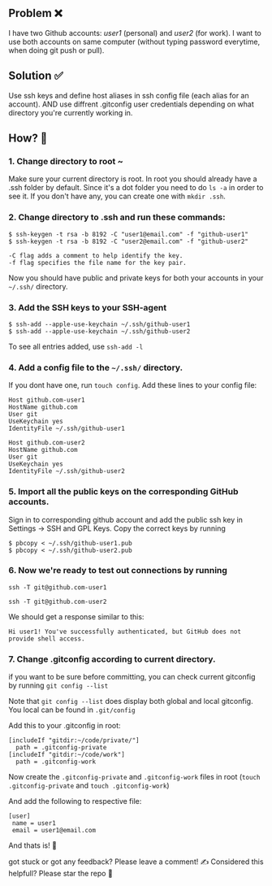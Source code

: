 ## Problem :x:
I have two Github accounts: *user1* (personal) and *user2* (for work).
I want to use both accounts on same computer (without typing password everytime, when doing git push or pull).

## Solution :white_check_mark:
Use ssh keys and define host aliases in ssh config file (each alias for an account). AND use diffrent .gitconfig user credentials depending on what directory you're currently working in. 

## How? 🌟 


### 1. Change directory to root ~

Make sure your current directory is root. In root you should already have a .ssh folder by default. Since it's a dot folder you need to do ```ls -a``` in order to see it. If you don't have any, you can create one with ```mkdir .ssh```.


### 2. Change directory to .ssh and run these commands: 

```
$ ssh-keygen -t rsa -b 8192 -C "user1@email.com" -f "github-user1"
$ ssh-keygen -t rsa -b 8192 -C "user2@email.com" -f "github-user2"

-C flag adds a comment to help identify the key.
-f flag specifies the file name for the key pair.
```

Now you should have public and private keys for both your accounts in your ```~/.ssh/``` directory.


### 3. Add the SSH keys to your SSH-agent

```
$ ssh-add --apple-use-keychain ~/.ssh/github-user1
$ ssh-add --apple-use-keychain ~/.ssh/github-user2
```

To see all entries added, use ```ssh-add -l```


### 4. Add a config file to the ```~/.ssh/``` directory.

If you dont have one, run ```touch config```. Add these lines to your config file: 

```
Host github.com-user1
HostName github.com
User git
UseKeychain yes
IdentityFile ~/.ssh/github-user1

Host github.com-user2
HostName github.com
User git
UseKeychain yes
IdentityFile ~/.ssh/github-user2
```


### 5. Import all the public keys on the corresponding GitHub accounts.

Sign in to corresponding github account and add the public ssh key in Settings -> SSH and GPL Keys. Copy the correct keys by running 

```
$ pbcopy < ~/.ssh/github-user1.pub
$ pbcopy < ~/.ssh/github-user2.pub
```


### 6. Now we're ready to test out connections by running 
```
ssh -T git@github.com-user1
``` 
```
ssh -T git@github.com-user2
```

We should get a response similar to this: 
```
Hi user1! You've successfully authenticated, but GitHub does not provide shell access.
```


### 7. Change .gitconfig according to current directory.

if you want to be sure before committing, you can check current gitconfig by running ```git config --list```

Note that ```git config --list``` does display both
global and local gitconfig. You local can be found in ```.git/config```

Add this to your .gitconfig in root: 

```
[includeIf "gitdir:~/code/private/"]
  path = .gitconfig-private
[includeIf "gitdir:~/code/work"]
  path = .gitconfig-work
```

Now create the ```.gitconfig-private``` and ```.gitconfig-work``` files in root (```touch .gitconfig-private``` and ```touch .gitconfig-work```)

And add the following to respective file: 

```
[user]
 name = user1
 email = user1@email.com
```

And thats is! 🏁

got stuck or got any feedback? Please leave a comment! ✍️
Considered this helpfull? Please star the repo 🌟



